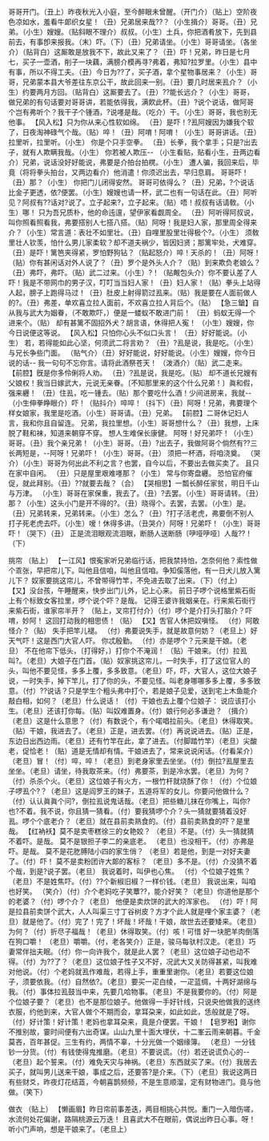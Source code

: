 <!-- { "loadSidebar": true } -->
哥哥开门。（丑上）昨夜秋光入小庭，至今醉眼未曾醒。（开门介）（贴上）空阶夜色凉如水，羞看牛郞织女星！（丑）兄弟居来哉??？（小生揖介）哥哥。（丑）兄弟。（小生）嫂嫂。（贴斜眼不理介）叔叔。（小生）土兵，你把酒肴放下，先到县前去，有事卽来报我。（末）吓。（下）（丑）兄弟请坐。（小生）哥哥请坐。（各坐介）（贴背白）这厮敢是放我不下，故此又来了？（丑）吓！兄弟，昨日是七月七，买子一壶酒，削子一块藕，满膀介模再寻?弗着，弗知?拉罗里。（小生）县中有事，所以不得工夫。（丑）今日为??了，买子酒，拿个星物事居来？（小生）哥哥，兄弟蒙本县大爷差往东京公干，故此回来一别。（丑）要几时居来厾介？（小生）约要两月方回。（贴背白）这厮要去了。（丑）??能长远介？（小生）哥哥，做兄弟的有句话要对哥哥讲，若能依得我，满飮此杯。（丑）?说个说话，做阿哥个岂有弗听个？我干子个锺酒，?说嚜是哉。（吃介）干。（小生）哥哥，我也别无他事。
【风入松】只为你从来心性软如绵。
（丑）是吓！?厾阿嫂因为嫌我个软了，日夜淘神碌气个哉。（贴）啐！（丑）阿唷！阿唷！（小生）哥哥讲话。（丑）拉里听，拉里听。（小生）
你是个只手空拳。
（丑）长拳，我个拿手；只是?出去子，就有人欺瞒我哉。（小生）
你若被人欺压--
（小生看贴，贴看小生，丑两边看介）兄弟，说话没好好能说，弗要是介拍台拍櫈。（小生）
遭人骗，我回来后，毕竟（将将拳头拍台，又两边看介）他消遣！你须迟出去，早归息肩。
哥哥吓！（丑）那？（小生）
你把门儿闭得安然。
哥哥可依得么？（丑）兄弟，?个说话比金子更透，依?便罢。（小生）嫂嫂也请一杯，武二也有一句话在此。（丑）阿听见？阿叔有??话对?说了。立子起来?，立子起来。（贴）唔！叔叔有话请敎。（小生）哪！
只为吾兄质朴，他的命迍邅，望伊家看觑周全。
（丑）阿听得阿叔说，叫你照看照看我，弗要搭别人七搭八搭。（贴）阿呀！我是妇人家，那里周全得来介？（小生）常言道：表壮不如里壮。（丑）自哩里股里壮得极个?。（小生）
须敎里壮人钦羡，怕什么男儿家柔软？却不道夫祸少，皆因妇贤；那篱牢处，犬难穿。
（丑）是吓！篱笆夹得紧，罗怕野狗钻？（贴起怒介）啐！天杀的！（丑）阿呀！（贴）你有甚闲话对外人说了？（丑）罗个是外头人介？（贴）到来欺负老娘么？（丑）弗吓，弗吓。（贴）武二过来。（小生）?！（贴觍包头介）你不要认差了人吓！我是不带网巾的男子汉，叮叮当当妇人家！（丑）妇人家！（贴）拳头上站得人起，膀子上跑得马过！（丑）肚皮上射得箭过厾来。（贴）我是要在人面前做人的?。（丑）弗差，单欢喜立拉人面前，不欢喜立拉人背后个。（贴）
【急三鎗】自从我与武大为姻眷，（不敢欺吓，）便是一蝼蚁不敢进门前！
（丑）蚂蚁无得一个进来个。（贴）
却有甚篱不固招外犬？胡言语，休得把人寃！
（小生）嫂嫂，你今日说便这等说。
【风入松】只怕你心头不似口头言！
（丑）好好能说。（小生）
若，若得能如此心坚，何须武二将言劝？
（丑）?厾是说，我是吃。（小生）
与兄长争些门面。
（贴气介）（丑）好好能说，好好能说。（小生）嫂嫂，你今日说的话--
我一句句不忘你言。请将此酒祭苍天！
（泼酒介）（贴）武二走来。
【前腔】旣是你多伶俐将人劝。
（丑）?厾是说，我是吃。（贴）
却不道长兄嫂有父娘权！我当日嫁武大，元说无亲眷。〔不知那里来的这个什么兄弟！〕眞和假，强来纒！
（丑）住厾，吃一锺去。（贴）那个要吃什么酒！少间进房来，我就--（小生伸拳睁眼介）吓！（贴抖介）啐啐！（抖下）（丑）阿呀！兄弟，弗要理个样女娘家，我里是吃酒。（小生）哥哥请。（丑）兄弟。
【前腔】二哥休记妇人言，我和你且自留连。
兄弟，我拉里想。（小生）哥哥想什么？（丑）我想，上床脱了鞋和袜，知道来朝穿不穿。
想人生难保长康健。
阿呀！好兄弟吓！（小生）哥哥。（丑）我个亲兄弟！（小生）哥哥。（丑）?出去子，我做阿哥个倘然有??三长两短是，--阿呀！兄弟吓！（小生）哥哥。（丑）
须把一杯酒，将咱浇奠。
（哭介）（小生）哥哥为何出此不利之言？也罢，自今以后，不要出去做买卖了。
且只在家中自闲。
（丑）只是屋里艰难嚜那？（小生）
常与你寄盘纒。
恐怕官府催促，就此拜别。（丑）??就要去哉？（合）
【哭相思】一瓢长醉任家贫，明日千山与万津。
（小生）哥哥在家保重，我去了。（丑）?去罢。（小生）哥哥请转。（丑）那？（小生）这头小门是开不得的?。（丑）晓得个。去罢，去罢。（小生）是。（丑）兄弟转来，兄弟转来。（小生）怎么？（丑）?打子活老虎，弗要倒不别人打子死老虎去吓。（小生）嗳！休得多讲。（丑哭介）阿呀！兄弟吓！（小生）哥哥吓！（哭下）（丑）
正是流泪眼观流泪眼，断肠人送断肠〔吚哑吚哑〕人哉??！（下）
 
挑帘
（贴上）
【一江风】恨寃家听兄弟临行话，把我禁持怕，怎奈何他？索性做个乖张，早把帘儿下。叫他且信咱，叫他且信咱。争知傒落他，有一日犬儿放入篱儿下？
奴家要挑这帘儿，不曾带得竹竿，不免进去取了出来。（下）（付上）
【又】没台孩，午睡醒来，快步出门儿外，记上心来。
前日子啰个说格里紫石街上有个标致女客拉里，啰个说个吓？是哉。
记得王婆许我姻亲在。行来紫石街行来紫石街，谁家帘半开？
（贴上，叉帘打付介）（付）啰个是介打头打脑介？吓唷，妙阿！
这回打动我的相思债！（贴）
【又】吿官人休把奴嗔怪。
（付）阿敢怪介？（贴）
失手把竿儿褪。
（付）弗要说失手，就是故意何妨？（老旦上）好天气吓！这是西门大官人吓。
你忒殷勤。
（付）亦是啰个？元来是干娘。（老旦）
不在他帘下低头，〔打得好，〕打你个不淹润！
（贴）干娘来。（付）拉厾叫?。（老旦）大娘子在门首。（贴）奴家挑这帘儿，一时失手，打了这位官人的头，叫他不要见怪，多多上覆，多多致意。（老旦）吓，吓，大官人，这位大娘子说，一时失手，掉下竿儿，打了你的头，不要见怪。叫老身哪哪多多上覆，多多致意。（付）??说话？只是学生个粗头弗中打个，若是娘子见爱，送到宅上木鱼能介敲白相，如何？（老旦）什么说话！（付）干娘也去上覆个位娘子：
说应该打小生。（老旦）还该打你每。（贴）叫奴难置身。（付）娘行何必多谦逊？
（揖介）（老旦）这是什么意思？（付）有数说个，有个喏唱拉前头。（老旦）休得取笑。（贴）干娘，我进去了。（老旦）正是，进去罢。（付）再说说进去。（贴）正是，东边日出西边雨。（老旦）还有竹竿在此，拿了进去。（付脚踏竹竿）（老旦）尖酸老，促恰老！（贴）道是无情却有情。干娘进去了，常来说说闲话。（付看呆介）（老旦）冒！（付）啐，啐！（老旦）到老身家里去坐坐。（付）倒拉?厾屋里去坐坐。（老旦）请坐，待我取茶来。（付）弗要茶，到是冷水罢。（老旦）为何？（付）杀杀个火。（老旦）这位娘子有火方，一根竹杆就烧酥了你！（付）个位娘子啰厾个?？（老旦）这是阎罗王的妹子，五道将军的女儿。你要问他做什么？（付）认认眞眞个问?，倒拉厾说鬼话哉。（老旦）把些糖儿抹在你嘴上，叫你?也?不着。我不说，你且猜一猜看。（付）要我猜啰个介？头一猜就要猜着没好厾。啰个个底老介？（老旦）就在县前卖熟食的。（付）县前卖熟食的吓？是里哉。
【红衲袄】莫不是卖枣糕徐三的女艳姣？
（老旦）不是。（付）头一猜就猜不着吓。是哉。
莫不是银担子李二的亲底老。
（老旦）也没相干。（付）亦弗是吓。是哉。
莫不是花肐膊陆小四的家生俏？
（老旦）若是他，到是一对好夫妻了。（付）吓！
莫不是卖粉团许大郞的客标？
（老旦）多不是。（付）介没猜不着个哉，到是?说子罢。（老旦）
我说着时，叫伊也心焦。
（付）个位娘子姓焦？（老旦）不是姓焦吓。（付）??个新椒旧椒？一样价钱。（老旦）
我说出来，叫咱也好笑。
（笑介）（付）介个老妈吃子笑蕈??，能介好笑？（老旦）你道他是那个的老婆？（付）啰个介？（老旦）
他便是卖炊饼的武大的浑家也。
（付）吓！阿是拉县前卖饼个武大，人人叫渠三寸丁谷树皮？方才个此人就是哩个家主婆？（老旦）就是他了。（付）完了！完了！坏哉！坏哉！干娘，故世去还要矮来。（老旦）为何？（付）折尽子福哉！（老旦）休得取笑。（付）咳！可惜
好一块肥羊肉倒落在狗口嚼！
（老旦）嚼嚼。（付，老各笑介）正是，骏马每驮村汉走。（老旦）巧妻常伴拙夫眠。（付）你一向许我个，就是此人罢？（老旦）这位娘子动也动不得。（付）为??了？（老旦）这位娘子性子又不好，况武大又关防得甚紧，叫我难对他说。（付）个老妈就厾作难哉，若得上手，重重里谢你。（老旦）若要这位娘子，须要依我。（付）自然依?。（老旦）要买一疋白绫，一疋蓝绸，十两好湖绵与我。（付）事体拉厾鼓当中来，先要几哈物事。（老旦）不是我要你的。（付）阿是个位娘子要？（老旦）也不是那位娘子。他做得一手好针线，只说央他做我的送终衣服，约他到来，大官人做个不期而会，拿耳朶来，如此如此，恁般就是了呀。（付）好计策！好计策！老妈也拿耳朶来，竟是介便罢。干娘！
【皂罗袍】谢你不推别故，霎时间便有六出奇谋。山山九里十面大埋伏，十二峯云雨来朝暮。千金莫吝，百年甚促。三生有约，两情不辜，十分光做一个姻缘簿。
（老旦）一分钱钞一分货。（付）有钱使得鬼推磨。（老旦）不要说谎。（付）若还说谎负心的--（老旦）起个誓来。（付）难免天灾与神祸。（老旦）东西就买了来。（付）我居去买子，就叫男儿送来干娘，事成之后，还要答?是介来。（下）（老旦）我说这两日有些财爻，昨夜灯花结蕋，今朝喜鹊频频，不是生意顺溜，定有财物进门。竟与他做。（笑下）
 
做衣
（贴上）
【懒画眉】昨日帘前事差迭，两目相挑心共悦。重门一入暗伤嗟，水流何处花偏谢，路隔桃源云万迭！
且喜武大不在眼前，偶说出昨日心事。呀！听小门声响，想是干娘来了。（老旦上）
